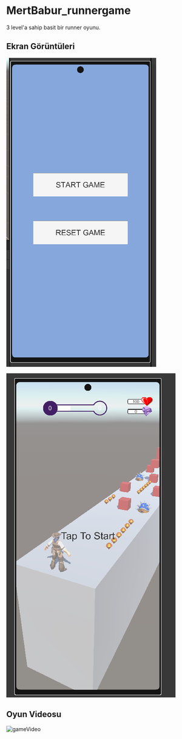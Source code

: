 # MertBabur_runnergame

3 level'a sahip basit bir runner oyunu.

## Ekran Görüntüleri

![menu](menu.png)

![game](game.png)

## Oyun Videosu

![gameVideo](https://j.gifs.com/WPLPYQ.gif)
